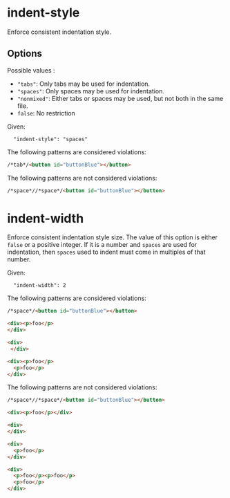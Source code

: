 # indent-style

Enforce consistent indentation style.

## Options

Possible values :

* `"tabs"`: Only tabs may be used for indentation.
* `"spaces"`: Only spaces may be used for indentation.
* `"nonmixed"`: Either tabs or spaces may be used, but not both in the same file.
* `false`: No restriction

Given:

```
  "indent-style": "spaces"
```

The following patterns are considered violations:

```html
/*tab*/<button id="buttonBlue"></button>
```

The following patterns are not considered violations:

```html
/*space*//*space*/<button id="buttonBlue"></button>
```

# indent-width

Enforce consistent indentation style size.
The value of this option is either `false` or a positive integer. If it is a number and `spaces` are used for indentation, then `spaces` used to indent must come in multiples of that number.

Given:

```
  "indent-width": 2
```

The following patterns are considered violations:

```html
/*space*/<button id="buttonBlue"></button>
```

```html
<div><p>foo</p>
</div>
```

```html
<div>
 </div>
```

```html
<div><p>foo</p>
  <p>foo</p>
</div>
```

The following patterns are not considered violations:

```html
/*space*//*space*/<button id="buttonBlue"></button>
```

```html
<div><p>foo</p></div>
```

```html
<div>
</div>
```

```html
<div>
  <p>foo</p>
</div>
```

```html
<div>
  <p>foo</p><p>foo</p>
  <p>foo</p>
</div>
```
